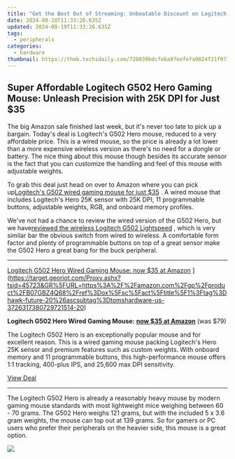 ```yaml
---
title: "Get the Best Out of Streaming: Unbeatable Discount on Logitech G Yeti GX Mic – Shop Now"
date: 2024-08-18T11:33:26.635Z
updated: 2024-08-19T11:33:26.635Z
tags:
  - peripherals
categories:
  - hardware
thumbnail: https://thmb.techidaily.com/720039bdcfeba97eefefa9824f21f9715183b78c763bbf782b71c474fcdd45b6.jpg
---
```


## Super Affordable Logitech G502 Hero Gaming Mouse: Unleash Precision with 25K DPI for Just $35

The big Amazon sale finished last week, but it's never too late to pick up a bargain. Today's deal is Logitech's G502 Hero mouse, reduced to a very affordable price. This is a wired mouse, so the price is already a lot lower than a more expensive wireless version as there's no need for a dongle or battery. The nice thing about this mouse though besides its accurate sensor is the fact that you can customize the handling and feel of this mouse with adjustable weights.

 To grab this deal just head on over to Amazon where you can pick up[Logitech's G502 wired gaming mouse for just $35](https://target.georiot.com/Proxy.ashx?tsid=45723&GR%5FURL=https%3A%2F%2Famazon.com%2Fgp%2Fproduct%2FB07GBZ4Q68%3Ftag%3Dhawk-future-20%26ascsubtag%3Dtomshardware-us-8327667840851911354-20) . A wired mouse that includes Logitech's Hero 25K sensor with 25K DPI, 11 programmable buttons, adjustable weights, RGB, and onboard memory profiles.

 We've not had a chance to review the wired version of the G502 Hero, but we have[reviewed the wireless Logitech G502 Lightspeed](https://tools.techidaily.com) , which is very similar bar the obvious switch from wired to wireless. A comfortable form factor and plenty of programmable buttons on top of a great sensor make the G502 Hero a great bang for the buck peripheral.

---

[Logitech G502 Hero Wired Gaming Mouse: now $35 at Amazon](https://cdn.mos.cms.futurecdn.net/5VrvbcybZLRdXBtWSvoCW7-200-100.png "Logitech G502 Hero Wired Gaming Mouse: now $35 at Amazon") ](https://target.georiot.com/Proxy.ashx?tsid=45723&GR%5FURL=https%3A%2F%2Famazon.com%2Fgp%2Fproduct%2FB07GBZ4Q68%2Fref%3Dox%5Fsc%5Fact%5Ftitle%5F1%3Ftag%3Dhawk-future-20%26ascsubtag%3Dtomshardware-us-3726317380729721514-20)

**Logitech G502 Hero Wired Gaming Mouse:** [**now $35 at Amazon**](https://target.georiot.com/Proxy.ashx?tsid=45723&GR%5FURL=https%3A%2F%2Famazon.com%2Fgp%2Fproduct%2FB07GBZ4Q68%2Fref%3Dox%5Fsc%5Fact%5Ftitle%5F1%3Ftag%3Dhawk-future-20%26ascsubtag%3Dtomshardware-us-4276169502446784930-20) (was $79)

 The Logitech G502 Hero is an exceptionally popular mouse and for excellent reason. This is a wired gaming mouse packing Logitech's Hero 25K sensor and premium features such as custom weights. With onboard memory and 11 programmable buttons, this high-performance mouse offers 1:1 tracking, 400-plus IPS, and 25,600 max DPI sensitivity.

[View Deal](https://target.georiot.com/Proxy.ashx?tsid=45723&GR%5FURL=https%3A%2F%2Famazon.com%2Fgp%2Fproduct%2FB07GBZ4Q68%2Fref%3Dox%5Fsc%5Fact%5Ftitle%5F1%3Ftag%3Dhawk-future-20%26ascsubtag%3Dtomshardware-us-3726317380729721514-20)

---

 The Logitech G502 Hero is already a reasonably heavy mouse by modern gaming mouse standards with most lightweight mice weighing between 60 - 70 grams. The G502 Hero weighs 121 grams, but with the included 5 x 3.6 gram weights, the mouse can top out at 139 grams. So for gamers or PC users who prefer their peripherals on the heavier side, this mouse is a great option.

<ins class="adsbygoogle"
     style="display:block"
     data-ad-format="autorelaxed"
     data-ad-client="ca-pub-7571918770474297"
     data-ad-slot="1223367746"></ins>



<ins class="adsbygoogle"
     style="display:block"
     data-ad-client="ca-pub-7571918770474297"
     data-ad-slot="8358498916"
     data-ad-format="auto"
     data-full-width-responsive="true"></ins>



<!-- affiliate ads begin -->
<a href="https://store.nero.com/order/checkout.php?PRODS=42296985&QTY=1&AFFILIATE=108875&CART=1"><img src="https://secure.avangate.com/images/merchant/9cea886b9f44a3c2df1163730ab64994/products/copy_nero_burning_rom_cart.png" border="0">
</a>
<!-- affiliate ads end -->